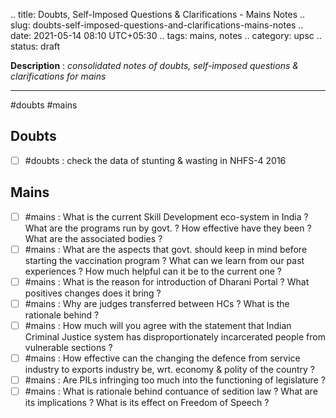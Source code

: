 .. title: Doubts, Self-Imposed Questions & Clarifications - Mains Notes
.. slug: doubts-self-imposed-questions-and-clarifications-mains-notes
.. date: 2021-05-14 08:10 UTC+05:30
.. tags: mains, notes
.. category: upsc
.. status: draft

**Description** : *consolidated notes of doubts, self-imposed questions & clarifications for mains*

***
<!-- TEASER_END -->

#doubts #mains 

## Doubts
- [ ]  #doubts : check the data of stunting & wasting in NHFS-4 2016

## Mains
- [ ] #mains : What is the current Skill Development eco-system in India ? What are the programs run by govt. ? How effective have they been ? What are the associated bodies ? 
- [ ] #mains : What are the aspects that govt. should keep in mind before starting the vaccination program ? What can we learn from our past experiences ? How much helpful can it be to the current one ? 
- [ ] #mains : What is the reason for introduction of Dharani Portal ? What positives changes does it bring ? 
- [ ] #mains : Why are judges transferred between HCs ? What is the rationale behind ? 
- [ ] #mains : How much will you agree with the statement that Indian Criminal Justice system has disproportionately incarcerated people from vulnerable sections ? 
- [ ] #mains : How effective can the changing the defence from service industry to exports industry be, wrt. economy & polity of the country ?
- [ ] #mains : Are PILs infringing too much into the functioning of legislature ?
- [ ] #mains : What is rationale behind contuance of sedition law ? What are its implications ? What is its effect on Freedom of Speech ? 
